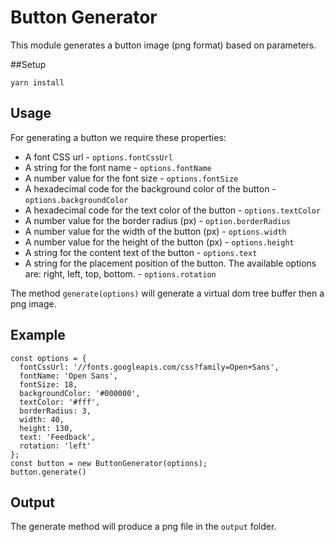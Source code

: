 Button Generator
===

This module generates a button image (png format) based on parameters.

##Setup
```
yarn install
```
## Usage
For generating a button we require these properties:
 - A font CSS url - `options.fontCssUrl`
 - A string for the font name - `options.fontName`
 - A number value for the font size - `options.fontSize`
 - A hexadecimal code for the background color of the button - `options.backgroundColor`
 - A hexadecimal code for the text color of the button - `options.textColor`
 - A number value for the border radius (px) - `option.borderRadius`
 - A number value for the width of the button (px) - `options.width`
 - A number value for the height of the button (px) - `options.height`
 - A string for the content text of the button - `options.text`
 - A string for the placement position of the button. The available options are: right, left, top, bottom. - `options.rotation`

 The method `generate(options)` will generate a virtual dom tree buffer then a png image.

## Example
```
const options = {
  fontCssUrl: '//fonts.googleapis.com/css?family=Open+Sans',
  fontName: 'Open Sans',
  fontSize: 18,
  backgroundColor: '#000000',
  textColor: '#fff',
  borderRadius: 3,
  width: 40,
  height: 130,
  text: 'Feedback',
  rotation: 'left'
};
const button = new ButtonGenerator(options);
button.generate()
```
## Output
The generate method will produce a png file in the `output` folder.



